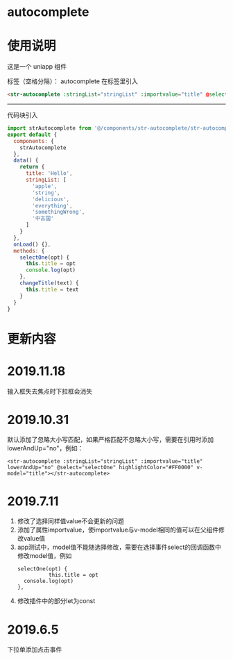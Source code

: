 # autocomplete

# 使用说明

这是一个 uniapp 组件

标签（空格分隔）： autocomplete
在标签里引入

```html
<str-autocomplete :stringList="stringList" :importvalue="title" @select="selectOne" highlightColor="#FF0000" v-model="title"></str-autocomplete>
```

---

代码块引入

```javascript
import strAutocomplete from '@/components/str-autocomplete/str-autocomplete.vue'
export default {
  components: {
    strAutocomplete
  },
  data() {
    return {
      title: 'Hello',
      stringList: [
        'apple',
        'string',
        'delicious',
        'everything',
        'somethingWrong',
        '中古国'
      ]
    }
  },
  onLoad() {},
  methods: {
    selectOne(opt) {
      this.title = opt
      console.log(opt)
    },
    changeTitle(text) {
      this.title = text
    }
  }
}
```

# 更新内容
# 2019.11.18
输入框失去焦点时下拉框会消失
# 2019.10.31
默认添加了忽略大小写匹配，如果严格匹配不忽略大小写，需要在引用时添加lowerAndUp="no"，例如：
```
<str-autocomplete :stringList="stringList" :importvalue="title" lowerAndUp="no" @select="selectOne" highlightColor="#FF0000" v-model="title"></str-autocomplete>
```

# 2019.7.11

  1. 修改了选择同样值value不会更新的问题
  2. 添加了属性importvalue，使importvalue与v-model相同的值可以在父组件修改value值
  3. app测试中，model值不能随选择修改，需要在选择事件select的回调函数中修改model值，例如
      ```
      selectOne(opt) {
				this.title = opt
        console.log(opt)
      },
      ```
  4. 修改插件中的部分let为const

# 2019.6.5

下拉单添加点击事件
